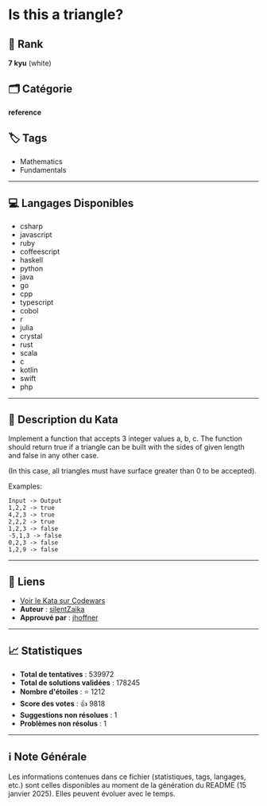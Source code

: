 # Is this a triangle?

## 🏅 Rank
**7 kyu** (white)

## 🗂️ Catégorie
**reference**

## 🏷️ Tags
- Mathematics
- Fundamentals

---

## 💻 Langages Disponibles
- csharp
- javascript
- ruby
- coffeescript
- haskell
- python
- java
- go
- cpp
- typescript
- cobol
- r
- julia
- crystal
- rust
- scala
- c
- kotlin
- swift
- php

---

## 📜 Description du Kata

Implement a function that accepts 3 integer values a, b, c. The function should return true if a triangle can be built with the sides of given length and false in any other case.

(In this case, all triangles must have surface greater than 0 to be accepted).

Examples:
```
Input -> Output
1,2,2 -> true
4,2,3 -> true
2,2,2 -> true
1,2,3 -> false
-5,1,3 -> false
0,2,3 -> false
1,2,9 -> false 
```


---

## 🔗 Liens
- [Voir le Kata sur Codewars](https://www.codewars.com/kata/56606694ec01347ce800001b)
- **Auteur** : [silentZaika](https://www.codewars.com/users/silentZaika)
- **Approuvé par** : [jhoffner](https://www.codewars.com/users/jhoffner)

---

## 📈 Statistiques
- **Total de tentatives** : 539972
- **Total de solutions validées** : 178245
- **Nombre d'étoiles** : ⭐ 1212
- **Score des votes** : 👍 9818
- **Suggestions non résolues** : 1
- **Problèmes non résolus** : 1

---

## ℹ️ Note Générale
Les informations contenues dans ce fichier (statistiques, tags, langages, etc.) sont celles disponibles au moment de la génération du README (15 janvier 2025). Elles peuvent évoluer avec le temps.
